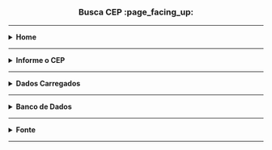 <h3 align="center">Busca CEP :page_facing_up:</h3>

<hr />

<details>
  <summary><strong>Home</strong></summary>
<br />
<p align="center">
  <a href="#">
    <img 
         src="https://github.com/lucasrmagalhaes/buscaCEP-php/blob/main/laravel/resources/img/3.jpg" 
         alt="Tela Inicial" 
    />
  </a>
  <br />
  <i>Lista os endereços cadastrados e no botão "Adicionar CEP" manda para a tela de informar o CEP.</i>
</p>
</details>

<hr />

<details>
  <summary><strong>Informe o CEP</strong></summary>
<br />

<p align="center">
  <a href="#">
    <img 
         src="https://github.com/lucasrmagalhaes/buscaCEP-php/blob/main/laravel/resources/img/1.jpg" 
         alt="CEP" 
    />
  </a>
  <br />
  <i>Necessário informar o CEP.</i>
</p>
</details>

<hr />

<details>
  <summary><strong>Dados Carregados</strong></summary>
<br />
<p align="center">
  <a href="#">
    <img 
         src="https://github.com/lucasrmagalhaes/buscaCEP-php/blob/main/laravel/resources/img/2.jpg" 
         alt="Adicionar CEP" 
    />
  </a>
  <br />
  <i>Após informar o CEP na tela anterior, é carregado os dados automaticamente.</i>
</p>
</details>

<hr />

<details>
  <summary><strong>Banco de Dados</strong></summary>
<br />
<p align="center">
  <a href="#">
    <img 
         src="https://github.com/lucasrmagalhaes/buscaCEP-php/blob/main/laravel/resources/img/4.jpg" 
         alt="Adicionar CEP" 
    />
  </a>
  <br />
  <i>Listando os dados recebidos da aplicação.</i>
</p>
</details>

<hr />

<details>
  <summary><strong>Fonte</strong></summary>
    <br />
    <p align="left">
      Plataforma: <a href="https://web.digitalinnovation.one/home">Digital Innovation One.</a> <br /> 
      Desafio: <a href="https://web.digitalinnovation.one/lab/construindo-uma-aplicacao-mvc-com-laravel-7-para-consulta-de-cep/learning/a78f9b42-6a4e-44e1-8379-71719a3812f2">Construindo uma aplicação MVC com Laravel 7 para consulta de CEP.</a>
    </p>
</details>

<hr />
